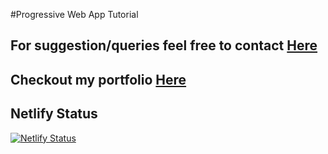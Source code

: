 #Progressive Web App Tutorial
## For suggestion/queries feel free to contact <a href="mailto:gneeraj32595@gmail.com">Here</a>
## Checkout my portfolio <a href="https://neerajgupta.codes">Here</a>

## Netlify Status
[![Netlify Status](https://api.netlify.com/api/v1/badges/1e83dcdb-c7c7-4eb2-8aba-2475ed34f175/deploy-status)](https://app.netlify.com/sites/progressive-web-app-boilerplate/deploys)